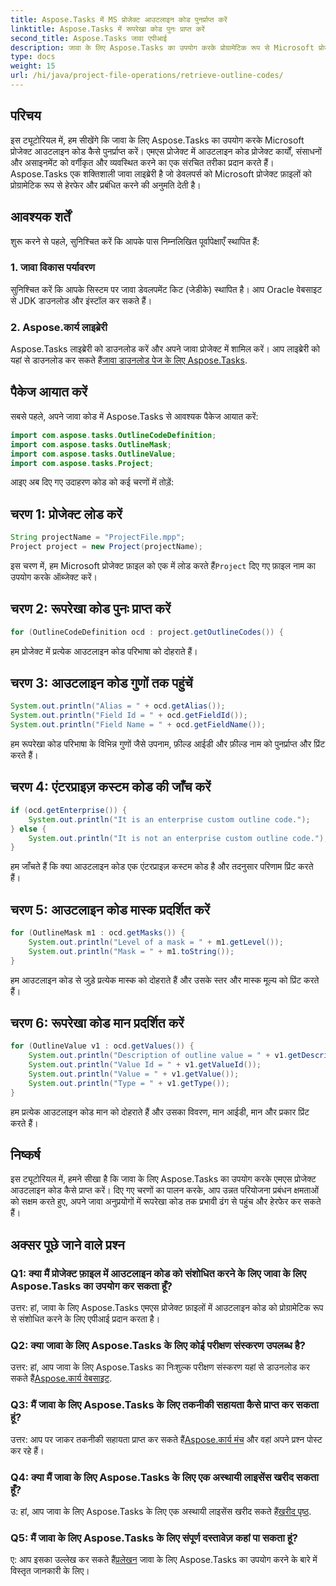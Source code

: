 ```yaml
---
title: Aspose.Tasks में MS प्रोजेक्ट आउटलाइन कोड पुनर्प्राप्त करें
linktitle: Aspose.Tasks में रूपरेखा कोड पुनः प्राप्त करें
second_title: Aspose.Tasks जावा एपीआई
description: जावा के लिए Aspose.Tasks का उपयोग करके प्रोग्रामेटिक रूप से Microsoft प्रोजेक्ट आउटलाइन कोड पुनर्प्राप्त करना सीखें। अपनी परियोजना प्रबंधन क्षमताओं को बढ़ाएँ।
type: docs
weight: 15
url: /hi/java/project-file-operations/retrieve-outline-codes/
---
```

## परिचय
इस ट्यूटोरियल में, हम सीखेंगे कि जावा के लिए Aspose.Tasks का उपयोग करके Microsoft प्रोजेक्ट आउटलाइन कोड कैसे पुनर्प्राप्त करें। एमएस प्रोजेक्ट में आउटलाइन कोड प्रोजेक्ट कार्यों, संसाधनों और असाइनमेंट को वर्गीकृत और व्यवस्थित करने का एक संरचित तरीका प्रदान करते हैं। Aspose.Tasks एक शक्तिशाली जावा लाइब्रेरी है जो डेवलपर्स को Microsoft प्रोजेक्ट फ़ाइलों को प्रोग्रामेटिक रूप से हेरफेर और प्रबंधित करने की अनुमति देती है।
## आवश्यक शर्तें
शुरू करने से पहले, सुनिश्चित करें कि आपके पास निम्नलिखित पूर्वापेक्षाएँ स्थापित हैं:
### 1. जावा विकास पर्यावरण
सुनिश्चित करें कि आपके सिस्टम पर जावा डेवलपमेंट किट (जेडीके) स्थापित है। आप Oracle वेबसाइट से JDK डाउनलोड और इंस्टॉल कर सकते हैं।
### 2. Aspose.कार्य लाइब्रेरी
 Aspose.Tasks लाइब्रेरी को डाउनलोड करें और अपने जावा प्रोजेक्ट में शामिल करें। आप लाइब्रेरी को यहां से डाउनलोड कर सकते हैं[जावा डाउनलोड पेज के लिए Aspose.Tasks](https://releases.aspose.com/tasks/java/).
## पैकेज आयात करें
सबसे पहले, अपने जावा कोड में Aspose.Tasks से आवश्यक पैकेज आयात करें:
```java
import com.aspose.tasks.OutlineCodeDefinition;
import com.aspose.tasks.OutlineMask;
import com.aspose.tasks.OutlineValue;
import com.aspose.tasks.Project;
```
आइए अब दिए गए उदाहरण कोड को कई चरणों में तोड़ें:
## चरण 1: प्रोजेक्ट लोड करें
```java
String projectName = "ProjectFile.mpp";
Project project = new Project(projectName);
```
 इस चरण में, हम Microsoft प्रोजेक्ट फ़ाइल को एक में लोड करते हैं`Project` दिए गए फ़ाइल नाम का उपयोग करके ऑब्जेक्ट करें।
## चरण 2: रूपरेखा कोड पुनः प्राप्त करें
```java
for (OutlineCodeDefinition ocd : project.getOutlineCodes()) {
```
हम प्रोजेक्ट में प्रत्येक आउटलाइन कोड परिभाषा को दोहराते हैं।
## चरण 3: आउटलाइन कोड गुणों तक पहुंचें
```java
System.out.println("Alias = " + ocd.getAlias());
System.out.println("Field Id = " + ocd.getFieldId());
System.out.println("Field Name = " + ocd.getFieldName());
```
हम रूपरेखा कोड परिभाषा के विभिन्न गुणों जैसे उपनाम, फ़ील्ड आईडी और फ़ील्ड नाम को पुनर्प्राप्त और प्रिंट करते हैं।
## चरण 4: एंटरप्राइज़ कस्टम कोड की जाँच करें
```java
if (ocd.getEnterprise()) {
    System.out.println("It is an enterprise custom outline code.");
} else {
    System.out.println("It is not an enterprise custom outline code.");
}
```
हम जाँचते हैं कि क्या आउटलाइन कोड एक एंटरप्राइज़ कस्टम कोड है और तदनुसार परिणाम प्रिंट करते हैं।
## चरण 5: आउटलाइन कोड मास्क प्रदर्शित करें
```java
for (OutlineMask m1 : ocd.getMasks()) {
    System.out.println("Level of a mask = " + m1.getLevel());
    System.out.println("Mask = " + m1.toString());
}
```
हम आउटलाइन कोड से जुड़े प्रत्येक मास्क को दोहराते हैं और उसके स्तर और मास्क मूल्य को प्रिंट करते हैं।
## चरण 6: रूपरेखा कोड मान प्रदर्शित करें
```java
for (OutlineValue v1 : ocd.getValues()) {
    System.out.println("Description of outline value = " + v1.getDescription());
    System.out.println("Value Id = " + v1.getValueId());
    System.out.println("Value = " + v1.getValue());
    System.out.println("Type = " + v1.getType());
}
```
हम प्रत्येक आउटलाइन कोड मान को दोहराते हैं और उसका विवरण, मान आईडी, मान और प्रकार प्रिंट करते हैं।
## निष्कर्ष
इस ट्यूटोरियल में, हमने सीखा है कि जावा के लिए Aspose.Tasks का उपयोग करके एमएस प्रोजेक्ट आउटलाइन कोड कैसे प्राप्त करें। दिए गए चरणों का पालन करके, आप उन्नत परियोजना प्रबंधन क्षमताओं को सक्षम करते हुए, अपने जावा अनुप्रयोगों में रूपरेखा कोड तक प्रभावी ढंग से पहुंच और हेरफेर कर सकते हैं।
## अक्सर पूछे जाने वाले प्रश्न
### Q1: क्या मैं प्रोजेक्ट फ़ाइल में आउटलाइन कोड को संशोधित करने के लिए जावा के लिए Aspose.Tasks का उपयोग कर सकता हूँ?
उत्तर: हां, जावा के लिए Aspose.Tasks एमएस प्रोजेक्ट फ़ाइलों में आउटलाइन कोड को प्रोग्रामेटिक रूप से संशोधित करने के लिए एपीआई प्रदान करता है।
### Q2: क्या जावा के लिए Aspose.Tasks के लिए कोई परीक्षण संस्करण उपलब्ध है?
 उत्तर: हां, आप जावा के लिए Aspose.Tasks का निःशुल्क परीक्षण संस्करण यहां से डाउनलोड कर सकते हैं[Aspose.कार्य वेबसाइट](https://releases.aspose.com/).
### Q3: मैं जावा के लिए Aspose.Tasks के लिए तकनीकी सहायता कैसे प्राप्त कर सकता हूं?
 उत्तर: आप पर जाकर तकनीकी सहायता प्राप्त कर सकते हैं[Aspose.कार्य मंच](https://forum.aspose.com/c/tasks/15) और वहां अपने प्रश्न पोस्ट कर रहे हैं।
### Q4: क्या मैं जावा के लिए Aspose.Tasks के लिए एक अस्थायी लाइसेंस खरीद सकता हूँ?
 उ: हां, आप जावा के लिए Aspose.Tasks के लिए एक अस्थायी लाइसेंस खरीद सकते हैं[खरीद पृष्ठ](https://purchase.aspose.com/temporary-license/).
### Q5: मैं जावा के लिए Aspose.Tasks के लिए संपूर्ण दस्तावेज़ कहां पा सकता हूं?
 ए: आप इसका उल्लेख कर सकते हैं[प्रलेखन](https://reference.aspose.com/tasks/java/) जावा के लिए Aspose.Tasks का उपयोग करने के बारे में विस्तृत जानकारी के लिए।